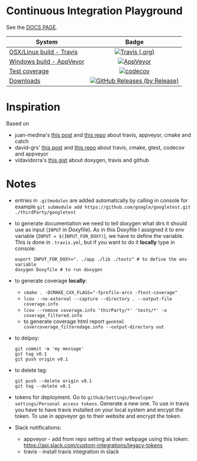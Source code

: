 # Continuous Integration Playground

See the [DOCS PAGE](https://mrkonrad.github.io/ContinuousIntegrationPlayground/html/).

| System   |      Badge      |
|----------|:---------------:|
| [OSX/Linux build - Travis][travis_link]   | [![Travis (.org)][travis_badge]][travis_link]                      |
| [Windows build - AppVeyor][appveyor_link] | [![AppVeyor][appveyor_badge]][appveyor_link]    
| [Test coverage][codecov_link]               | [![codecov][codecov_badge]][codecov_link] |
| [Downloads][downloads_link]               | [![GitHub Releases (by Release)][downloads_badge]][downloads_link] |

# Inspiration
Based on
* juan-medina's [this post](https://juan-medina.com/2017/07/01/moderncppci/) and [this repo](https://github.com/LearningByExample/ModernCppCI) about travis, appveyor, cmake and catch   
* david-grs' [this post](http://david-grs.github.io/cpp-clang-travis-cmake-gtest-codecov-appveyor/) and [this repo](https://github.com/david-grs/clang_travis_cmake_gtest_codecov_example) about travis, cmake, gtest, codecov and appveyor
* vidavidorra's [this gist](https://gist.github.com/vidavidorra/7ed6166a46c537d3cbd2) about doxygen, travis and github

# Notes
* entries in `.gitmodules` are added automatically by calling in console for example
 `git submodule add https://github.com/google/googletest.git ./thirdParty/googletest`
* to generate documentation we need to tell doxygen what dirs it should use as input (`INPUT` in Doxyfile). As in this Doxyfile I assigned it to env variable (`INPUT = $(INPUT_FOR_DOXY)`), we have to define the variable. This is done in `.travis.yml`, but if you want to do it **locally** type in console:  
  ```console
  export INPUT_FOR_DOXY=". ./app ./lib ./tests" # to define the env variable
  doxygen Doxyfile # to run doxygen
  ```
* to generate coverage **locally**:
  * `cmake . -DCMAKE_CXX_FLAGS="-fprofile-arcs -ftest-coverage"`
  * `lcov --no-external --capture --directory . --output-file coverage.info`
  * `lcov --remove coverage.info 'thirParty/*' 'tests/*' -o coverage_filtered.info`
  * to generate coverage html report `genhtml covercoverage_filteredage.info --output-directory out`
* to delpoy:
  ```console
  git commit -m 'my message'
  git tag v0.1
  git push origin v0.1
  ```
* to delete tag:
  ```console
  git push --delete origin v0.1
  git tag --delete v0.1
  ```
* tokens for deployment. Go to `github/Settings/Developer settings/Personal access tokens`. Generate a new one. To use in travis you have to have travis installed on your local system and encypt the token. To use in appveyor go to their website and encrypt the token.

* Slack notifications:
  * appveyor - add from repo setting at their webpage using this token: https://api.slack.com/custom-integrations/legacy-tokens
  * travis - install travis integration in slack

[travis_badge]: https://img.shields.io/travis/MRKonrad/ContinuousIntegrationPlayground/master.svg?style=flat-square
[travis_link]: https://travis-ci.org/MRKonrad/ContinuousIntegrationPlayground
[appveyor_badge]: https://img.shields.io/appveyor/ci/MRKonrad/ContinuousIntegrationPlayground/master.svg?style=flat-square
[appveyor_link]: https://ci.appveyor.com/project/MRKonrad/continuousintegrationplayground
[codecov_badge]: https://img.shields.io/codecov/c/github/MRKonrad/ContinuousIntegrationPlayground.svg?style=flat-square
[codecov_link]: https://codecov.io/gh/MRKonrad/ContinuousIntegrationPlayground
[downloads_link]: https://github.com/MRKonrad/ContinuousIntegrationPlayground/releases
[downloads_badge]: https://img.shields.io/github/downloads/MRKonrad/ContinuousIntegrationPlayground/total.svg?style=flat-square
